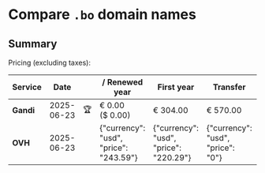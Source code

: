 # Compare `.bo` domain names

## Summary

Pricing (excluding taxes):

| Service | Date |  | / Renewed year | First year | Transfer | Restoration |
|--|--|--|--|--|--|--|
| **Gandi** | 2025-06-23 | 🏆 | € 0.00<br>($ 0.00) | € 304.00 | € 570.00 |  |
| **OVH** | 2025-06-23 |  | {"currency": "usd", "price": "243.59"} | {"currency": "usd", "price": "220.29"} | {"currency": "usd", "price": "0"} |  |
